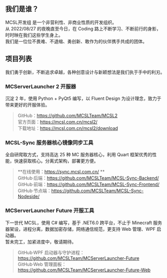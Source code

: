 ## 我们是谁？
MCSL开发组 是一个非营利性、非商业性质的开发组织。  
从 2022/08/27 的夜晚直至今日，在 Coding 路上不断学习、不断前行的身影，时时映在我们这些学生身上。  
我们是一位位不畏难、不退缩、勇创新、敢作为的伙伴携手共成的团体。  

## 项目列表
我们勇于创新，不断追求卓越，各种创意设计与新颖想法是我们执于手中的利刃。  

### MCServerLauncher 2 开服器  
沉淀 2 年，使用 Python + PyQt5 编写，以 Fluent Design 为设计理念，致力于带来更好的开服体验。  
> GitHub：<https://github.com/MCSLTeam/MCSL2>  
> 官方页面：<https://mcsl.com.cn/mcsl2/>  
> 下载地址：<https://mcsl.com.cn/mcsl2/download>  

### MCSL-Sync 服务器核心镜像同步工具
全自研爬取方式，支持高达 25 种 MC 服务器核心，利用 Quart 框架优秀的性能，快速获取核心。分离式架构，部署更方便。  
> **在线使用：<https://sync.mcsl.com.cn/> **  
> GitHub·后端：<https://github.com/MCSLTeam/MCSL-Sync-Backend/>  
> GitHub·前端：<https://github.com/MCSLTeam/MCSL-Sync-Frontend/>  
> GitHub·节点端：<https://github.com/MCSLTeam/MCSL-Sync-Nodeside/>  

### MCServerLauncher Future 开服工具  
下一世代 MCSL，使用 C# 编写，基于 .NET6.0 跨平台，不止于 Minecraft 服务器架设，进程分离，数据加密存储，网络通信规范，更支持 Web 管理、WPF 启动器。  
暂未完工，加紧进度中，敬请期待。  
> GitHub·WPF 启动器与守护进程：<https://github.com/MCSLTeam/MCServerLauncher-Future>  
> GitHub·Web 管理面板：<https://github.com/MCSLTeam/MCServerLauncher-Future-Web>